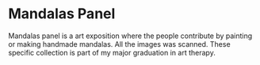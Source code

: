 Mandalas Panel
==============

Mandalas panel is a art exposition where the people contribute by painting or making handmade mandalas. All the images was scanned. These specific collection is part of my major graduation in art therapy.

